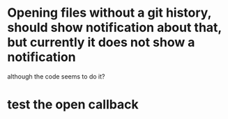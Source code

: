 # Opening files without a git history, should show notification about that, but currently it does not show a notification

although the code seems to do it?

# test the open callback
